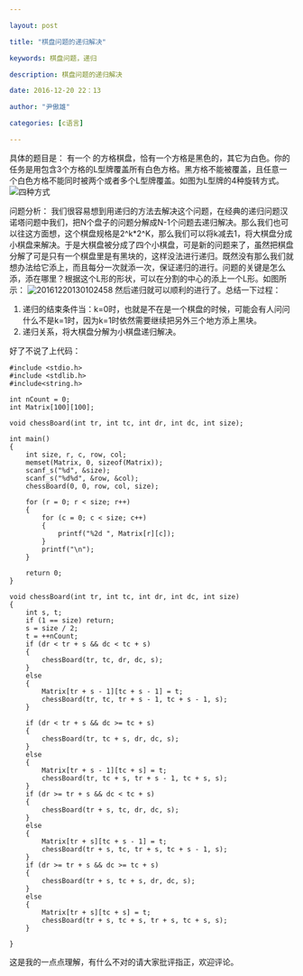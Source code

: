 ```yaml
---

layout: post

title: "棋盘问题的递归解决"

keywords: 棋盘问题，递归

description: 棋盘问题的递归解决

date: 2016-12-20 22：13

author: "尹傲雄"

categories: [c语言]

---
```

具体的题目是：
有一个 的方格棋盘，恰有一个方格是黑色的，其它为白色。你的任务是用包含3个方格的L型牌覆盖所有白色方格。黑方格不能被覆盖，且任意一个白色方格不能同时被两个或者多个L型牌覆盖。如图为L型牌的4种旋转方式。
![四种方式](https://cdn.yinaoxiong.cn/image/posts/2016-12-20/20161220122429927.bmp)

问题分析：
我们很容易想到用递归的方法去解决这个问题，在经典的递归问题汉诺塔问题中我们，把N个盘子的问题分解成N-1个问题去递归解决。那么我们也可以往这方面想，这个棋盘规格是2^k*2^K，那么我们可以将k减去1，将大棋盘分成小棋盘来解决。于是大棋盘被分成了四个小棋盘，可是新的问题来了，虽然把棋盘分解了可是只有一个棋盘里是有黑块的，这样没法进行递归。既然没有那么我们就想办法给它添上，而且每分一次就添一次，保证递归的进行。问题的关键是怎么添，添在哪里？根据这个L形的形状，可以在分割的中心的添上一个L形。如图所示：
![20161220130102458](https://cdn.yinaoxiong.cn/image/posts/2016-12-20/20161220130102458.bmp)
然后递归就可以顺利的进行了。总结一下过程：

 1. 递归的结束条件当：k=0时，也就是不在是一个棋盘的时候，可能会有人问问什么不是k=1时，因为k=1时依然需要继续把另外三个地方添上黑块。
 2. 递归关系，将大棋盘分解为小棋盘递归解决。

好了不说了上代码：

```
#include <stdio.h>
#include <stdlib.h>
#include<string.h>

int nCount = 0;
int Matrix[100][100];

void chessBoard(int tr, int tc, int dr, int dc, int size);

int main()
{
	int size, r, c, row, col;
	memset(Matrix, 0, sizeof(Matrix));
	scanf_s("%d", &size);
	scanf_s("%d%d", &row, &col);
	chessBoard(0, 0, row, col, size);

	for (r = 0; r < size; r++)
	{
		for (c = 0; c < size; c++)
		{
			printf("%2d ", Matrix[r][c]);
		}
		printf("\n");
	}

	return 0;
}

void chessBoard(int tr, int tc, int dr, int dc, int size)
{
	int s, t;
	if (1 == size) return;
	s = size / 2;
	t = ++nCount;
	if (dr < tr + s && dc < tc + s)
	{
		chessBoard(tr, tc, dr, dc, s);
	}
	else
	{
		Matrix[tr + s - 1][tc + s - 1] = t;
		chessBoard(tr, tc, tr + s - 1, tc + s - 1, s);
	}

	if (dr < tr + s && dc >= tc + s)
	{
		chessBoard(tr, tc + s, dr, dc, s);
	}
	else
	{
		Matrix[tr + s - 1][tc + s] = t;
		chessBoard(tr, tc + s, tr + s - 1, tc + s, s);
	}
	if (dr >= tr + s && dc < tc + s)
	{
		chessBoard(tr + s, tc, dr, dc, s);
	}
	else
	{
		Matrix[tr + s][tc + s - 1] = t;
		chessBoard(tr + s, tc, tr + s, tc + s - 1, s);
	}
	if (dr >= tr + s && dc >= tc + s)
	{
		chessBoard(tr + s, tc + s, dr, dc, s);
	}
	else
	{
		Matrix[tr + s][tc + s] = t;
		chessBoard(tr + s, tc + s, tr + s, tc + s, s);
	}

}

```

这是我的一点点理解，有什么不对的请大家批评指正，欢迎评论。
